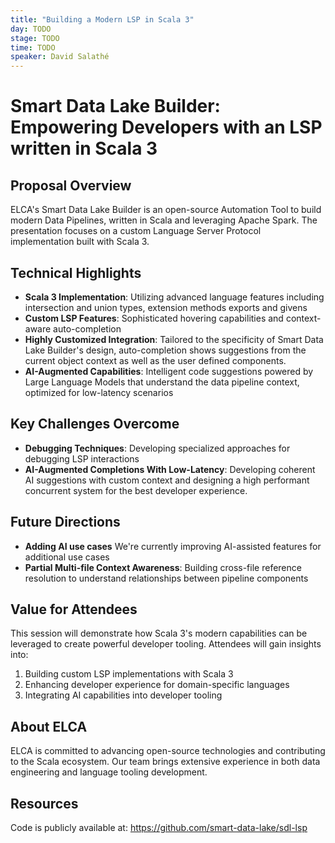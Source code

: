 ```yaml
---
title: "Building a Modern LSP in Scala 3"
day: TODO
stage: TODO
time: TODO
speaker: David Salathé
---
```


# Smart Data Lake Builder: Empowering Developers with an LSP written in Scala 3
 
## Proposal Overview
 
ELCA's Smart Data Lake Builder is an open-source Automation Tool to build modern Data Pipelines, written in Scala and leveraging Apache Spark. The presentation focuses on a custom Language Server Protocol implementation built with Scala 3.
 
## Technical Highlights
 
- **Scala 3 Implementation**: Utilizing advanced language features including intersection and union types, extension methods exports and givens
- **Custom LSP Features**: Sophisticated hovering capabilities and context-aware auto-completion
- **Highly Customized Integration**: Tailored to the specificity of Smart Data Lake Builder's design, auto-completion shows suggestions from the current object context as well as the user defined components.
- **AI-Augmented Capabilities**: Intelligent code suggestions powered by Large Language Models that understand the data pipeline context, optimized for low-latency scenarios 

## Key Challenges Overcome
 
- **Debugging Techniques**: Developing specialized approaches for debugging LSP interactions
- **AI-Augmented Completions With Low-Latency**:  Developing coherent AI suggestions with custom context and designing a high performant concurrent system for the best developer experience.
 
## Future Directions
 
- **Adding AI use cases** We're currently improving AI-assisted features for additional use cases
- **Partial Multi-file Context Awareness**: Building cross-file reference resolution to understand relationships between pipeline components
 
## Value for Attendees
 
This session will demonstrate how Scala 3's modern capabilities can be leveraged to create powerful developer tooling. Attendees will gain insights into:

1. Building custom LSP implementations with Scala 3
2. Enhancing developer experience for domain-specific languages
3. Integrating AI capabilities into developer tooling

## About ELCA
 
ELCA is committed to advancing open-source technologies and contributing to the Scala ecosystem. Our team brings extensive experience in both data engineering and language tooling development.

## Resources
Code is publicly available at: https://github.com/smart-data-lake/sdl-lsp
    